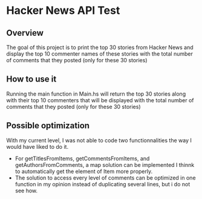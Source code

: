 # Hacker News API Test

## Overview
The goal of this project is to print the top 30 stories from Hacker News and display 
the top 10 commenter names of these stories with the total number of comments that they posted (only for these 30 stories)

## How to use it
Running the main function in Main.hs will return the top 30 stories along with their top 10 commenters that will be displayed with the total number of comments that they posted (only for these 30 stories)

## Possible optimization
With my current level, I was not able to code two functionnalities the way I would have liked to do it.
-  For getTitlesFromItems, getCommentsFromItems, and getAuthorsFromComments, a map solution can be implemented I thinnk to automatically get the element of Item more properly.
-  The solution to access every level of comments can be optimized in one function in my opinion instead of duplicating several lines, but i do not see how.
